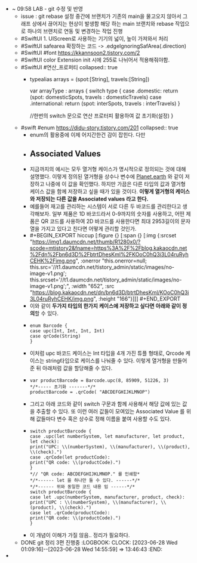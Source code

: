 - ~ 09:58 LAB - git 수정 및 반영
	- issue : git rebase 설정 중간에 브랜치가 기존의 main을 물고오지 않아서 그래프 상에서
	  끊어지는 현상이 발생함
	  해당 하는 main 브랜치와 rebase 작업으로 하나의 브랜치로 연동 및 변경하는 작업 진행
	- #SwiftUI 1. UIScreen로 사용하는 기기의 넓이, 높이 가져와서 처리
	- #SwiftUI safearea 확장하는 코드 -> .edgeIgnoringSafArea(.direction)
	- #SwiftUI #font https://kkannsoon2.tistory.com/2
	- #SwiftUI color Extension init 시에 255로 나뉘어서 적용해줘야함.
	- #SwiftUI #연산_프로퍼티
	  collapsed:: true
		- typealias arrays = (spot:[String], travels:[String])
		  
		  var arrayType : arrays {
		    switch type {
		      case .domestic:
		      return (spot: domesticSpots, travels : domesticTravels)
		      case .international:
		      return (spot: interSpots, travels : interTravels)
		    }
		    
		    //한번의 switch 문으로 연산 프로터피 활용하여 값 초기화(설정)
		  }
	- #swift #enum https://didu-story.tistory.com/201
	  collapsed:: true
		- enum의 활용중에 이제 어지간한건 감이 잡힌다. 다만
		- ## **Associated Values**
		- 지금까지의 예시는 모두 열거형 케이스가 명시적으로 정의되는 것에 대해 설명했다. 이렇게 정의된 열거형을 상수나 변수에 [Planet.earth](http://planet.earth/) 와 같이 저장하고 나중에 이 값을 확인했다. 하지만 가끔은 다른 타입의 값과 열거형 케이스 값을 함께 저장하고 싶을 때가 있을 것이다. **이렇게 열거형의 케이스와 저장되는 다른 값을 Associated values 라고 한다.**
		- 예를들어 재고를 관리하는 시스템이 서로 다른 두 바코드를 관리한다고 생각해보자. 일부 제품은 1D 바코드라서 0-9까지의 숫자를 사용하고, 어떤 제품은 QR 코드를 사용하여 2D 바코드를 사용한다면 최대 2953길이의 문자열을 가지고 있다고 친다면 어떻게 관리할 것인가.
		- #+BEGIN_EXPORT hiccup
		  [:figure {} [:span {} [:img {:srcset "https://img1.daumcdn.net/thumb/R1280x0/?scode=mtistory2&fname=https%3A%2F%2Fblog.kakaocdn.net%2Fdn%2Fbn6d3D%2FbtrtDhesKml%2FKOoC0hQ3i3L04ruRyhCEHK%2Fimg.png", :onerror "this.onerror=null; this.src='//t1.daumcdn.net/tistory_admin/static/images/no-image-v1.png'; this.srcset='//t1.daumcdn.net/tistory_admin/static/images/no-image-v1.png';", :width "652", :src "https://blog.kakaocdn.net/dn/bn6d3D/btrtDhesKml/KOoC0hQ3i3L04ruRyhCEHK/img.png", :height "166"}]]]
		  #+END_EXPORT
		- 이와 같이 **두가지 타입의 한가지 케이스에 저장하고 싶다면 아래와 같이 정의**할 수 있다.
		- ```
		  enum Barcode {
		  case upc(Int, Int, Int, Int)
		  case qrCode(String)
		  }
		  ```
		- 이처럼 upc 바코드 케이스는 Int 타입을 4개 가진 튜플 형태로, Qrcode 케이스는 string타입으로 케이스를 나눠줄 수 있다. 이렇게 열거형을 만들어준 뒤 아래처럼 값을 할당해줄 수 있다.
		- ```
		  var productBarcode = Barcode.upc(8, 85909, 51226, 3)
		  */*----- 초기화 -------*/*
		  productBarcode = .qrCode( "ABCDEFGHIJKLMNOP")
		  ```
		- 그리고 아래 코드와 같이 switch 구문과 함께 사용해서 해당 값에 있는 값을 추출할 수 있다. 또 이런 여러 값들이 모여있는 Associated Value 를 위해 값들마다 변수 혹은 상수로 정해 이름을 붙여 사용할 수도 있다.
		- ```
		  switch productBarcode {
		  case .upc(let numberSystem, let manufacturer, let product, let check):
		  print("UPC: \\(numberSystem), \\(manufacturer), \\(product), \\(check).")
		  case .qrCode(let productCode):
		  print("QR code: \\(productCode).")
		  }
		  *// "QR code: ABCDEFGHIJKLMNOP." 를 인쇄함*
		  */*------ let 을 하나만 둘 수 있다. ------*/*
		  */*------ 위와 동일한 코드 내용 임 ------*/*
		  switch productBarcode {
		  case let .upc(numberSystem, manufacturer, product, check):
		  print("UPC : \\(numberSystem), \\(manufacturer), \\(product), \\(check).")
		  case let .qrCode(productCode):
		  print("QR code: \\(productCode).")
		  }
		  ```
		- 이 개념이 이해가 가질 않음.. 정리가 필요하다.
	- DONE git 정리 3편 진행중
	  :LOGBOOK:
	  CLOCK: [2023-06-28 Wed 01:09:16]--[2023-06-28 Wed 14:55:59] =>  13:46:43
	  :END:
-